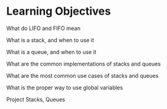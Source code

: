 # Learning Objectives

What do LIFO and FIFO mean

What is a stack, and when to use it

What is a queue, and when to use it

What are the common implementations of stacks and queues

What are the most common use cases of stacks and queues

What is the proper way to use global variables

Project Stacks, Queues
